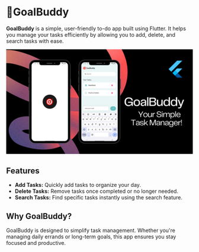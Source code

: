 # 🎯GoalBuddy

**GoalBuddy** is a simple, user-friendly to-do app built using Flutter. It helps you manage your tasks efficiently by allowing you to add, delete, and search tasks with ease.
<br>

![image](https://github.com/thitiP11222/GoalBuddy/blob/main/goalbud-banner.png)


## Features

- **Add Tasks:** Quickly add tasks to organize your day.
- **Delete Tasks:** Remove tasks once completed or no longer needed.
- **Search Tasks:** Find specific tasks instantly using the search feature.

## Why GoalBuddy?

GoalBuddy is designed to simplify task management. Whether you're managing daily errands or long-term goals, this app ensures you stay focused and productive.


